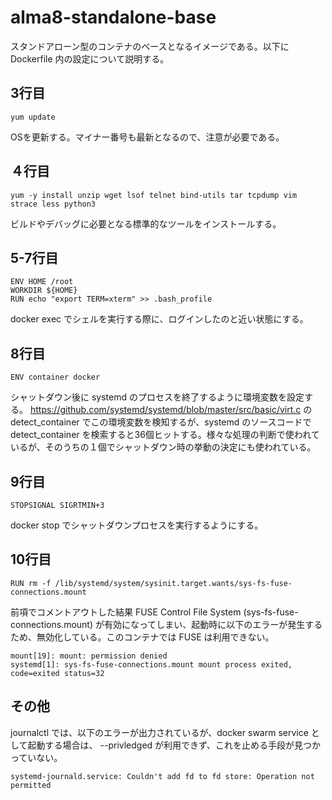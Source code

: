 # alma8-standalone-base

スタンドアローン型のコンテナのベースとなるイメージである。以下に Dockerfile 内の設定について説明する。

## 3行目
```
yum update
```
OSを更新する。マイナー番号も最新となるので、注意が必要である。

## ４行目
```
yum -y install unzip wget lsof telnet bind-utils tar tcpdump vim strace less python3
```
ビルドやデバッグに必要となる標準的なツールをインストールする。

## 5-7行目
```
ENV HOME /root
WORKDIR ${HOME}
RUN echo "export TERM=xterm" >> .bash_profile
```
docker exec でシェルを実行する際に、ログインしたのと近い状態にする。

## 8行目
```
ENV container docker
```
シャットダウン後に systemd のプロセスを終了するように環境変数を設定する。
https://github.com/systemd/systemd/blob/master/src/basic/virt.c
の detect_container でこの環境変数を検知するが、systemd のソースコードで detect_container を検索すると36個ヒットする。様々な処理の判断で使われているが、そのうちの１個でシャットダウン時の挙動の決定にも使われている。

## 9行目
```
STOPSIGNAL SIGRTMIN+3
```
docker stop でシャットダウンプロセスを実行するようにする。

## 10行目

```
RUN rm -f /lib/systemd/system/sysinit.target.wants/sys-fs-fuse-connections.mount
```

前項でコメントアウトした結果 FUSE Control File System (sys-fs-fuse-connections.mount) が有効になってしまい、起動時に以下のエラーが発生するため、無効化している。このコンテナでは FUSE は利用できない。
```
mount[19]: mount: permission denied
systemd[1]: sys-fs-fuse-connections.mount mount process exited, code=exited status=32
```

## その他

journalctl では、以下のエラーが出力されているが、docker swarm service として起動する場合は、 --privledged が利用できず、これを止める手段が見つかっていない。
```
systemd-journald.service: Couldn't add fd to fd store: Operation not permitted
```
